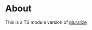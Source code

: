 # About
This is a TS module version of [pluralize](https://github.com/blakeembrey/pluralize#readme)
